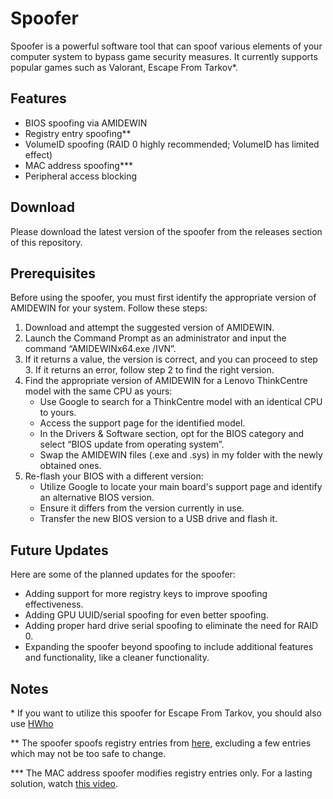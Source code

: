 <!DOCTYPE html>
<html>
<head>
	<meta charset="UTF-8">
	<meta name="viewport" content="width=device-width, initial-scale=1.0">
</head>
<body>
	<h1>Spoofer</h1>
	<p>Spoofer is a powerful software tool that can spoof various elements of your computer system to bypass game security measures. It currently supports popular games such as Valorant, Escape From Tarkov*.</p>
<h2>Features</h2>
<ul>
	<li>BIOS spoofing via AMIDEWIN</li>
	<li>Registry entry spoofing**</li>
	<li>VolumeID spoofing (RAID 0 highly recommended; VolumeID has limited effect)</li>
	<li>MAC address spoofing***</li>
	<li>Peripheral access blocking</li>
</ul>

<h2>Download</h2>
<p>Please download the latest version of the spoofer from the releases section of this repository.</p>

<h2>Prerequisites</h2>
<p>Before using the spoofer, you must first identify the appropriate version of AMIDEWIN for your system. Follow these steps:</p>
<ol>
	<li>Download and attempt the suggested version of AMIDEWIN.</li>
	<li>Launch the Command Prompt as an administrator and input the command “AMIDEWINx64.exe /IVN”.</li>
	<li>If it returns a value, the version is correct, and you can proceed to step 3. If it returns an error, follow step 2 to find the right version.</li>
	<li>Find the appropriate version of AMIDEWIN for a Lenovo ThinkCentre model with the same CPU as yours:
		<ul>
			<li>Use Google to search for a ThinkCentre model with an identical CPU to yours.</li>
			<li>Access the support page for the identified model.</li>
			<li>In the Drivers &amp; Software section, opt for the BIOS category and select “BIOS update from operating system”.</li>
			<li>Swap the AMIDEWIN files (.exe and .sys) in my folder with the newly obtained ones.</li>
		</ul>
	</li>
	<li>Re-flash your BIOS with a different version:
		<ul>
			<li>Utilize Google to locate your main board's support page and identify an alternative BIOS version.</li>
			<li>Ensure it differs from the version currently in use.</li>
			<li>Transfer the new BIOS version to a USB drive and flash it.</li>
		</ul>
	</li>
</ol>

<h2>Future Updates</h2>
<p>Here are some of the planned updates for the spoofer:</p>
<ul>
	<li>Adding support for more registry keys to improve spoofing effectiveness.</li>
	<li>Adding GPU UUID/serial spoofing for even better spoofing.</li>
	<li>Adding proper hard drive serial spoofing to eliminate the need for RAID 0.</li>
	<li>Expanding the spoofer beyond spoofing to include additional features and functionality, like a cleaner functionality.</li>
</ul>

<h2>Notes</h2>
<p>* If you want to utilize this spoofer for Escape From Tarkov, you should also use <a href="https://www.unknowncheats.me/forum/escape-from-tarkov/494040-hwho-slightly-fun-bsg-launcher-hwid-check-bypass.html">HWho</a></p>
<p>** The spoofer spoofs registry entries from <a href="https://github.com/volatilityfoundation/artifacts/tree/master/Microsoft/Windows/Registry%20Keys">here</a>, excluding a few entries which may not be too safe to change.</p>
<p>*** The MAC address spoofer modifies registry entries only. For a lasting solution, watch <a href="https://www.youtube.com/watch?v=wgJr5F0S8f4">this video</a>.</p>
</body>
</html>
